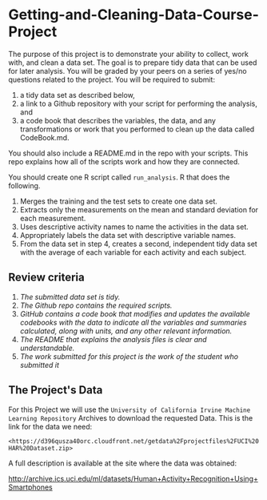 # Getting-and-Cleaning-Data-Course-Project
The purpose of this project is to demonstrate your ability to collect, work with, and clean a data set. The goal is to prepare tidy data that can be used for later analysis. You will be graded by your peers on a series of yes/no questions related to the project. You will be required to submit: 

1. a tidy data set as described below, 
2. a link to a Github repository with your script for performing the analysis, and 
3. a code book that describes the variables, the data, and any transformations or work that you performed to clean up the data called CodeBook.md. 

You should also include a README.md in the repo with your scripts. This repo explains how all of the scripts work and how they are connected.

You should create one R script called ```run_analysis```.
R that does the following. 

1. Merges the training and the test sets to create one data set.
2. Extracts only the measurements on the mean and standard deviation for each measurement. 
3. Uses descriptive activity names to name the activities in the data set.
4. Appropriately labels the data set with descriptive variable names. 
5. From the data set in step 4, creates a second, independent tidy data set with the average of each variable for each activity and each subject.
 
## Review criteria

1. *The submitted data set is tidy.*
2. *The Github repo contains the required scripts.*
3. *GitHub contains a code book that modifies and updates the available codebooks with the data to indicate all the variables and summaries calculated, along with units, and any other relevant information.*
4. *The README that explains the analysis files is clear and understandable.*
5. *The work submitted for this project is the work of the student who submitted it*

## The Project's Data

For this Project we will use the `University of California Irvine Machine Learning Repository` Archives to download the requested Data. This is the link for the data we need:

`<https://d396qusza40orc.cloudfront.net/getdata%2Fprojectfiles%2FUCI%20HAR%20Dataset.zip>`

A full description is available at the site where the data was obtained:

<http://archive.ics.uci.edu/ml/datasets/Human+Activity+Recognition+Using+Smartphones>



